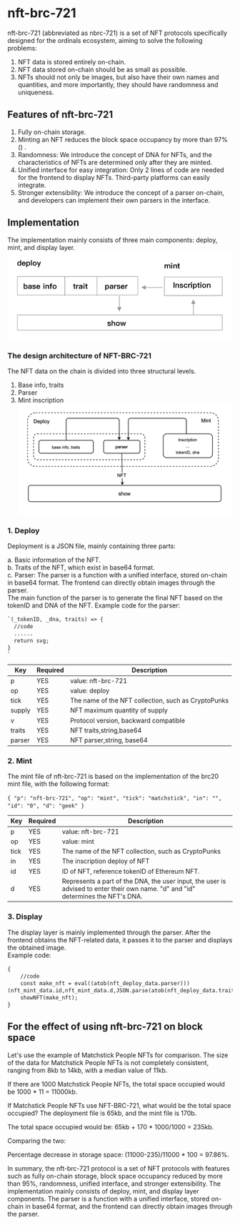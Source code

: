 # nft-brc-721

nft-brc-721 (abbreviated as nbrc-721) is a set of NFT protocols specifically designed for the ordinals ecosystem, aiming to solve the following problems:

1. NFT data is stored entirely on-chain.
2. NFT data stored on-chain should be as small as possible.
3. NFTs should not only be images, but also have their own names and quantities, and more importantly, they should have randomness and uniqueness.

## Features of nft-brc-721

1. Fully on-chain storage.
2. Minting an NFT reduces the block space occupancy by more than 97% () .
3. Randomness: We introduce the concept of DNA for NFTs, and the characteristics of NFTs are determined only after they are minted.
4. Unified interface for easy integration: Only 2 lines of code are needed for the frontend to display NFTs. Third-party platforms can easily integrate.
5. Stronger extensibility: We introduce the concept of a parser on-chain, and developers can implement their own parsers in the interface.

## Implementation

The implementation mainly consists of three main components: deploy, mint, and display layer.
![NFT-BRC-721](./images/nbrc-721.png "NFT-BRC-721")


### The design architecture of NFT-BRC-721
The NFT data on the chain is divided into three structural levels.
1. Base info, traits  
2. Parser
3. Mint inscription
![NFT-BRC-721](./images/structure.png "NFT-BRC-721")


### 1. Deploy

Deployment is a JSON file, mainly containing three parts:

   a. Basic information of the NFT.  
   b. Traits of the NFT, which exist in base64 format.  
   c. Parser: The parser is a function with a unified interface, stored on-chain in base64 format. The frontend can directly obtain images through the parser.  
   The main function of the parser is to generate the final NFT based on the tokenID and DNA of the NFT. Example code for the parser:  
    
    `(_tokenID, _dna, traits) => {  
      //code  
      ......  
      return svg;  
    }
    `

| Key         | Required | Description                                                  |
| ----------- | -------- | ------------------------------------------------------------ |
| p           | YES      | value: nft-brc-721 |
| op          | YES      | value: deploy |
| tick        | YES      | The name of the NFT collection, such as CryptoPunks |
| supply      | YES      | NFT maximum quantity of supply |
| v           | YES      | Protocol version, backward compatible |
| traits      | YES      | NFT traits,string,base64 |
| parser      | YES      | NFT parser,string, base64 |



### 2. Mint

The mint file of nft-brc-721 is based on the implementation of the brc20 mint file, with the following format:

`{
"p": "nft-brc-721",
"op": "mint",
"tick": "matchstick",
"in": "",
"id": "0",
"d": "geek"
}`  

| Key         | Required | Description                                                  |
| ----------- | -------- | ------------------------------------------------------------ |
| p           | YES      | value: nft-brc-721 |
| op          | YES      | value: mint |
| tick        | YES      | The name of the NFT collection, such as CryptoPunks |
| in          | YES      | The inscription deploy of NFT |
| id          | YES      | ID of NFT, reference tokenID of Ethereum NFT. |
| d           | YES      | Represents a part of the DNA, the user input, the user is advised to enter their own name. "d" and "id" determines the NFT's DNA. |


### 3. Display

The display layer is mainly implemented through the parser. After the frontend obtains the NFT-related data, it passes it to the parser and displays the obtained image.  
Example code:  
```
{  
    //code  
    const make_nft = eval((atob(nft_deploy_data.parser)))(nft_mint_data.id,nft_mint_data.d,JSON.parse(atob(nft_deploy_data.traits)));
    showNFT(make_nft);
}  
```  

## For the effect of using nft-brc-721 on block space
Let's use the example of Matchstick People NFTs for comparison. The size of the data for Matchstick People NFTs is not completely consistent, ranging from 8kb to 14kb, with a median value of 11kb. 

If there are 1000 Matchstick People NFTs, the total space occupied would be 1000 * 11 = 11000kb. 

If Matchstick People NFTs use NFT-BRC-721, what would be the total space occupied? The deployment file is 65kb, and the mint file is 170b. 

The total space occupied would be: 65kb + 170 * 1000/1000 = 235kb. 

Comparing the two: 

Percentage decrease in storage space: (11000-235)/11000 * 100 = 97.86%.
  

In summary, the nft-brc-721 protocol is a set of NFT protocols with features such as fully on-chain storage, block space occupancy reduced by more than 95%, randomness, unified interface, and stronger extensibility. The implementation mainly consists of deploy, mint, and display layer components. The parser is a function with a unified interface, stored on-chain in base64 format, and the frontend can directly obtain images through the parser.
